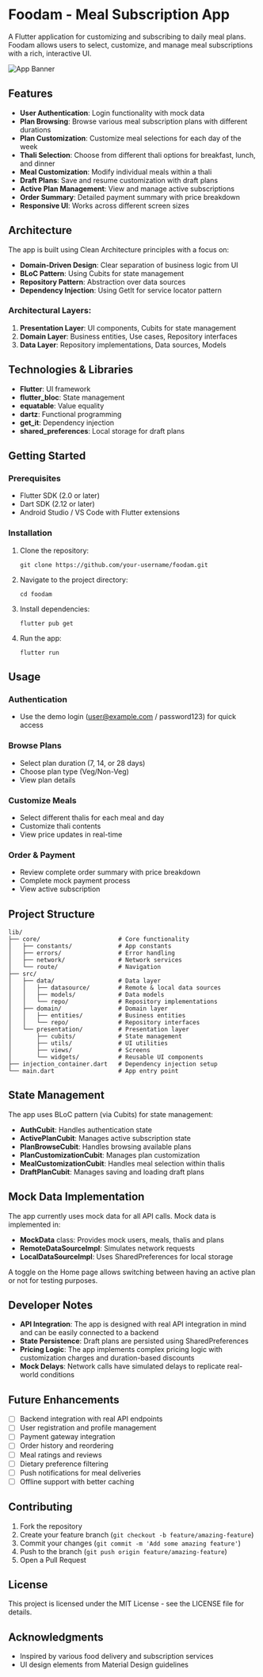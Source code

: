 # Foodam - Meal Subscription App

A Flutter application for customizing and subscribing to daily meal plans. Foodam allows users to select, customize, and manage meal subscriptions with a rich, interactive UI.

![App Banner](https://via.placeholder.com/800x200.png?text=Foodam+Meal+Subscription+App)

## Features

- **User Authentication**: Login functionality with mock data
- **Plan Browsing**: Browse various meal subscription plans with different durations
- **Plan Customization**: Customize meal selections for each day of the week
- **Thali Selection**: Choose from different thali options for breakfast, lunch, and dinner
- **Meal Customization**: Modify individual meals within a thali
- **Draft Plans**: Save and resume customization with draft plans
- **Active Plan Management**: View and manage active subscriptions
- **Order Summary**: Detailed payment summary with price breakdown
- **Responsive UI**: Works across different screen sizes

## Architecture

The app is built using Clean Architecture principles with a focus on:

- **Domain-Driven Design**: Clear separation of business logic from UI
- **BLoC Pattern**: Using Cubits for state management
- **Repository Pattern**: Abstraction over data sources
- **Dependency Injection**: Using GetIt for service locator pattern

### Architectural Layers:

1. **Presentation Layer**: UI components, Cubits for state management
2. **Domain Layer**: Business entities, Use cases, Repository interfaces
3. **Data Layer**: Repository implementations, Data sources, Models

## Technologies & Libraries

- **Flutter**: UI framework
- **flutter_bloc**: State management
- **equatable**: Value equality
- **dartz**: Functional programming
- **get_it**: Dependency injection
- **shared_preferences**: Local storage for draft plans

## Getting Started

### Prerequisites

- Flutter SDK (2.0 or later)
- Dart SDK (2.12 or later)
- Android Studio / VS Code with Flutter extensions

### Installation

1. Clone the repository:
   ```
   git clone https://github.com/your-username/foodam.git
   ```

2. Navigate to the project directory:
   ```
   cd foodam
   ```

3. Install dependencies:
   ```
   flutter pub get
   ```

4. Run the app:
   ```
   flutter run
   ```

## Usage

### Authentication
- Use the demo login (user@example.com / password123) for quick access

### Browse Plans
- Select plan duration (7, 14, or 28 days)
- Choose plan type (Veg/Non-Veg)
- View plan details

### Customize Meals
- Select different thalis for each meal and day
- Customize thali contents
- View price updates in real-time

### Order & Payment
- Review complete order summary with price breakdown
- Complete mock payment process
- View active subscription

## Project Structure

```
lib/
├── core/                      # Core functionality
│   ├── constants/             # App constants
│   ├── errors/                # Error handling
│   ├── network/               # Network services
│   └── route/                 # Navigation
├── src/
│   ├── data/                  # Data layer
│   │   ├── datasource/        # Remote & local data sources
│   │   ├── models/            # Data models
│   │   └── repo/              # Repository implementations
│   ├── domain/                # Domain layer
│   │   ├── entities/          # Business entities
│   │   └── repo/              # Repository interfaces
│   └── presentation/          # Presentation layer
│       ├── cubits/            # State management
│       ├── utils/             # UI utilities
│       ├── views/             # Screens
│       └── widgets/           # Reusable UI components
├── injection_container.dart   # Dependency injection setup
└── main.dart                  # App entry point
```

## State Management

The app uses BLoC pattern (via Cubits) for state management:

- **AuthCubit**: Handles authentication state
- **ActivePlanCubit**: Manages active subscription state
- **PlanBrowseCubit**: Handles browsing available plans
- **PlanCustomizationCubit**: Manages plan customization
- **MealCustomizationCubit**: Handles meal selection within thalis
- **DraftPlanCubit**: Manages saving and loading draft plans

## Mock Data Implementation

The app currently uses mock data for all API calls. Mock data is implemented in:
- **MockData** class: Provides mock users, meals, thalis and plans
- **RemoteDataSourceImpl**: Simulates network requests
- **LocalDataSourceImpl**: Uses SharedPreferences for local storage

A toggle on the Home page allows switching between having an active plan or not for testing purposes.

## Developer Notes

- **API Integration**: The app is designed with real API integration in mind and can be easily connected to a backend
- **State Persistence**: Draft plans are persisted using SharedPreferences
- **Pricing Logic**: The app implements complex pricing logic with customization charges and duration-based discounts
- **Mock Delays**: Network calls have simulated delays to replicate real-world conditions

## Future Enhancements

- [ ] Backend integration with real API endpoints
- [ ] User registration and profile management
- [ ] Payment gateway integration
- [ ] Order history and reordering
- [ ] Meal ratings and reviews
- [ ] Dietary preference filtering
- [ ] Push notifications for meal deliveries
- [ ] Offline support with better caching

## Contributing

1. Fork the repository
2. Create your feature branch (`git checkout -b feature/amazing-feature`)
3. Commit your changes (`git commit -m 'Add some amazing feature'`)
4. Push to the branch (`git push origin feature/amazing-feature`)
5. Open a Pull Request

## License

This project is licensed under the MIT License - see the LICENSE file for details.

## Acknowledgments

- Inspired by various food delivery and subscription services
- UI design elements from Material Design guidelines
